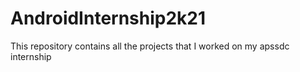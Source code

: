 # AndroidInternship2k21
This repository contains all the projects that I worked on my apssdc internship
